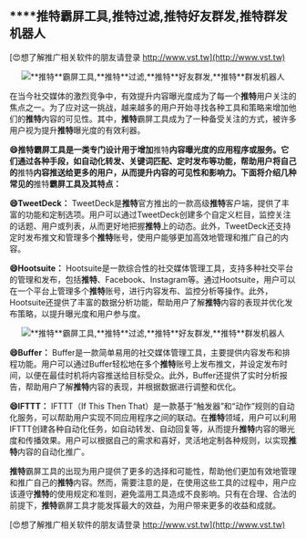 ## ****推特**霸屏工具,**推特**过滤,**推特**好友群发,**推特**群发机器人**

[😍想了解推广相关软件的朋友请登录 http://www.vst.tw](http://www.vst.tw)

 <center><img src="https://vst.tw/MP4/tuiguang/png/5.png" alt="**推特**霸屏工具,**推特**过滤,**推特**好友群发,**推特**群发机器人"></center>

在当今社交媒体的激烈竞争中，有效提升内容曝光度成为了每一个**推特**用户关注的焦点之一。为了应对这一挑战，越来越多的用户开始寻找各种工具和策略来增加他们的**推特**内容的可见性。其中，**推特**霸屏工具成为了一种备受关注的方式，被许多用户视为提升**推特**曝光度的有效利器。

**😄**推特**霸屏工具是一类专门设计用于增加**推特**内容曝光度的应用程序或服务。它们通过各种手段，如自动化转发、关键词匹配、定时发布等功能，帮助用户将自己的**推特**内容推送给更多的用户，从而提升内容的可见性和影响力。下面将介绍几种常见的**推特**霸屏工具及其特点：**

**😄TweetDeck：**
TweetDeck是**推特**官方推出的一款高级**推特**客户端，提供了丰富的功能和定制选项。用户可以通过TweetDeck创建多个自定义栏目，监控关注的话题、用户或列表，从而更好地把握**推特**上的动态。此外，TweetDeck还支持定时发布推文和管理多个**推特**账号，使用户能够更加高效地管理和推广自己的内容。

**😄Hootsuite：**
Hootsuite是一款综合性的社交媒体管理工具，支持多种社交平台的管理和发布，包括**推特**、Facebook、Instagram等。通过Hootsuite，用户可以在一个平台上管理多个**推特**账号，进行内容发布、监控分析等操作。此外，Hootsuite还提供了丰富的数据分析功能，帮助用户了解**推特**内容的表现并优化发布策略，以提升曝光度和用户参与度。

 <center><img src="https://vst.tw/MP4/tuiguang/png/8.png" alt="**推特**霸屏工具,**推特**过滤,**推特**好友群发,**推特**群发机器人"></center>

**😄Buffer：**
Buffer是一款简单易用的社交媒体管理工具，主要提供内容发布和排程功能。用户可以通过Buffer轻松地在多个**推特**账号上发布推文，并设定发布时间，以便在最佳时机将内容推送给目标受众。此外，Buffer还提供了实时分析报告，帮助用户了解**推特**内容的表现，并根据数据进行调整和优化。

**😄IFTTT：**
IFTTT（If This Then That）是一款基于“触发器”和“动作”规则的自动化服务，可以帮助用户实现不同应用程序之间的联动。在**推特**领域，用户可以利用IFTTT创建各种自动化任务，如自动转发、自动回复等，从而提升**推特**内容的曝光度和传播效果。用户可以根据自己的需求和喜好，灵活地定制各种规则，以实现**推特**内容的自动化推广。

**推特**霸屏工具的出现为用户提供了更多的选择和可能性，帮助他们更加有效地管理和推广自己的**推特**内容。然而，需要注意的是，在使用这些工具的过程中，用户应该遵守**推特**的使用规定和准则，避免滥用工具造成不良影响。只有在合理、合法的前提下，**推特**霸屏工具才能发挥最大的效益，为用户带来更多的收益和成就。

[😍想了解推广相关软件的朋友请登录 http://www.vst.tw](http://www.vst.tw)



